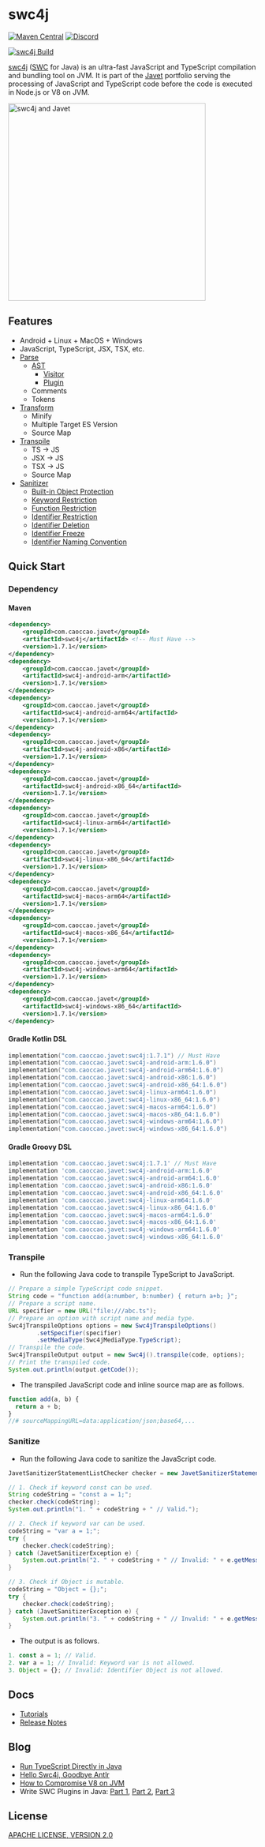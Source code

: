 # swc4j

[![Maven Central](https://img.shields.io/maven-central/v/com.caoccao.javet/swc4j?style=for-the-badge)](https://central.sonatype.com/artifact/com.caoccao.javet/swc4j) [![Discord](https://img.shields.io/discord/870518906115211305?label=join%20our%20Discord&style=for-the-badge)](https://discord.gg/R4vvKU96gw)

[![swc4j Build](https://github.com/caoccao/swc4j/actions/workflows/swc4j_build.yml/badge.svg)](https://github.com/caoccao/swc4j/actions/workflows/swc4j_build.yml)

[swc4j](https://github.com/caoccao/swc4j) ([SWC](https://github.com/swc-project/swc) for Java) is an ultra-fast JavaScript and TypeScript compilation and bundling tool on JVM. It is part of the [Javet](https://github.com/caoccao/Javet) portfolio serving the processing of JavaScript and TypeScript code before the code is executed in Node.js or V8 on JVM.

<img src="https://github.com/caoccao/swc4j/assets/17514279/5ddddfca-91fc-45dc-83fe-ee7731564b90" alt="swc4j and Javet" width="400"/>

## Features

* Android + Linux + MacOS + Windows
* JavaScript, TypeScript, JSX, TSX, etc.
* [Parse](docs/parse.md)
  * [AST](docs/features/ast.md)
    * [Visitor](docs/features/ast_visitor.md)
    * [Plugin](docs/features/plugin.md)
  * Comments
  * Tokens
* [Transform](docs/transform.md)
  * Minify
  * Multiple Target ES Version
  * Source Map
* [Transpile](docs/transpile.md)
  * TS → JS
  * JSX → JS
  * TSX → JS
  * Source Map
* [Sanitizer](docs/sanitizer.md)
  * [Built-in Object Protection](docs/features/built_in_object_protection.md)
  * [Keyword Restriction](docs/features/keyword_restriction.md)
  * [Function Restriction](docs/features/function_restriction.md)
  * [Identifier Restriction](docs/features/identifier_restriction.md)
  * [Identifier Deletion](docs/features/identifier_deletion.md)
  * [Identifier Freeze](docs/features/identifier_freeze.md)
  * [Identifier Naming Convention](docs/features/identifier_naming_convention.md)

## Quick Start

### Dependency

#### Maven

```xml
<dependency>
    <groupId>com.caoccao.javet</groupId>
    <artifactId>swc4j</artifactId> <!-- Must Have -->
    <version>1.7.1</version>
</dependency>
<dependency>
    <groupId>com.caoccao.javet</groupId>
    <artifactId>swc4j-android-arm</artifactId>
    <version>1.7.1</version>
</dependency>
<dependency>
    <groupId>com.caoccao.javet</groupId>
    <artifactId>swc4j-android-arm64</artifactId>
    <version>1.7.1</version>
</dependency>
<dependency>
    <groupId>com.caoccao.javet</groupId>
    <artifactId>swc4j-android-x86</artifactId>
    <version>1.7.1</version>
</dependency>
<dependency>
    <groupId>com.caoccao.javet</groupId>
    <artifactId>swc4j-android-x86_64</artifactId>
    <version>1.7.1</version>
</dependency>
<dependency>
    <groupId>com.caoccao.javet</groupId>
    <artifactId>swc4j-linux-arm64</artifactId>
    <version>1.7.1</version>
</dependency>
<dependency>
    <groupId>com.caoccao.javet</groupId>
    <artifactId>swc4j-linux-x86_64</artifactId>
    <version>1.7.1</version>
</dependency>
<dependency>
    <groupId>com.caoccao.javet</groupId>
    <artifactId>swc4j-macos-arm64</artifactId>
    <version>1.7.1</version>
</dependency>
<dependency>
    <groupId>com.caoccao.javet</groupId>
    <artifactId>swc4j-macos-x86_64</artifactId>
    <version>1.7.1</version>
</dependency>
<dependency>
    <groupId>com.caoccao.javet</groupId>
    <artifactId>swc4j-windows-arm64</artifactId>
    <version>1.7.1</version>
</dependency>
<dependency>
    <groupId>com.caoccao.javet</groupId>
    <artifactId>swc4j-windows-x86_64</artifactId>
    <version>1.7.1</version>
</dependency>
```

#### Gradle Kotlin DSL

```kotlin
implementation("com.caoccao.javet:swc4j:1.7.1") // Must Have
implementation("com.caoccao.javet:swc4j-android-arm:1.6.0")
implementation("com.caoccao.javet:swc4j-android-arm64:1.6.0")
implementation("com.caoccao.javet:swc4j-android-x86:1.6.0")
implementation("com.caoccao.javet:swc4j-android-x86_64:1.6.0")
implementation("com.caoccao.javet:swc4j-linux-arm64:1.6.0")
implementation("com.caoccao.javet:swc4j-linux-x86_64:1.6.0")
implementation("com.caoccao.javet:swc4j-macos-arm64:1.6.0")
implementation("com.caoccao.javet:swc4j-macos-x86_64:1.6.0")
implementation("com.caoccao.javet:swc4j-windows-arm64:1.6.0")
implementation("com.caoccao.javet:swc4j-windows-x86_64:1.6.0")
```

#### Gradle Groovy DSL

```groovy
implementation 'com.caoccao.javet:swc4j:1.7.1' // Must Have
implementation 'com.caoccao.javet:swc4j-android-arm:1.6.0'
implementation 'com.caoccao.javet:swc4j-android-arm64:1.6.0'
implementation 'com.caoccao.javet:swc4j-android-x86:1.6.0'
implementation 'com.caoccao.javet:swc4j-android-x86_64:1.6.0'
implementation 'com.caoccao.javet:swc4j-linux-arm64:1.6.0'
implementation 'com.caoccao.javet:swc4j-linux-x86_64:1.6.0'
implementation 'com.caoccao.javet:swc4j-macos-arm64:1.6.0'
implementation 'com.caoccao.javet:swc4j-macos-x86_64:1.6.0'
implementation 'com.caoccao.javet:swc4j-windows-arm64:1.6.0'
implementation 'com.caoccao.javet:swc4j-windows-x86_64:1.6.0'
```

### Transpile

* Run the following Java code to transpile TypeScript to JavaScript.

```java
// Prepare a simple TypeScript code snippet.
String code = "function add(a:number, b:number) { return a+b; }";
// Prepare a script name.
URL specifier = new URL("file:///abc.ts");
// Prepare an option with script name and media type.
Swc4jTranspileOptions options = new Swc4jTranspileOptions()
        .setSpecifier(specifier)
        .setMediaType(Swc4jMediaType.TypeScript);
// Transpile the code.
Swc4jTranspileOutput output = new Swc4j().transpile(code, options);
// Print the transpiled code.
System.out.println(output.getCode());
```

* The transpiled JavaScript code and inline source map are as follows.

```js
function add(a, b) {
  return a + b;
}
//# sourceMappingURL=data:application/json;base64,...
```

### Sanitize

* Run the following Java code to sanitize the JavaScript code.

```java
JavetSanitizerStatementListChecker checker = new JavetSanitizerStatementListChecker();

// 1. Check if keyword const can be used.
String codeString = "const a = 1;";
checker.check(codeString);
System.out.println("1. " + codeString + " // Valid.");

// 2. Check if keyword var can be used.
codeString = "var a = 1;";
try {
    checker.check(codeString);
} catch (JavetSanitizerException e) {
    System.out.println("2. " + codeString + " // Invalid: " + e.getMessage());
}

// 3. Check if Object is mutable.
codeString = "Object = {};";
try {
    checker.check(codeString);
} catch (JavetSanitizerException e) {
    System.out.println("3. " + codeString + " // Invalid: " + e.getMessage());
}
```

* The output is as follows.

```js
1. const a = 1; // Valid.
2. var a = 1; // Invalid: Keyword var is not allowed.
3. Object = {}; // Invalid: Identifier Object is not allowed.
```

## Docs

* [Tutorials](docs/tutorials/)
* [Release Notes](docs/release_notes.md)

## Blog

* [Run TypeScript Directly in Java](https://blog.caoccao.com/run-typescript-directly-in-java-82b7003b44b8)
* [Hello Swc4j, Goodbye Antlr](https://blog.caoccao.com/hello-swc4j-goodbye-antlr-f9a63e45a3d4)
* [How to Compromise V8 on JVM](https://blog.caoccao.com/how-to-compromise-v8-on-jvm-ceb385572461)
* Write SWC Plugins in Java: [Part 1](https://blog.caoccao.com/write-swc-plugins-in-java-part-1-d48139c6c675), [Part 2](https://blog.caoccao.com/write-swc-plugins-in-java-part-2-039d54611863), [Part 3](https://blog.caoccao.com/write-swc-plugins-in-java-part-3-b82c8bea4069)

## License

[APACHE LICENSE, VERSION 2.0](LICENSE)
